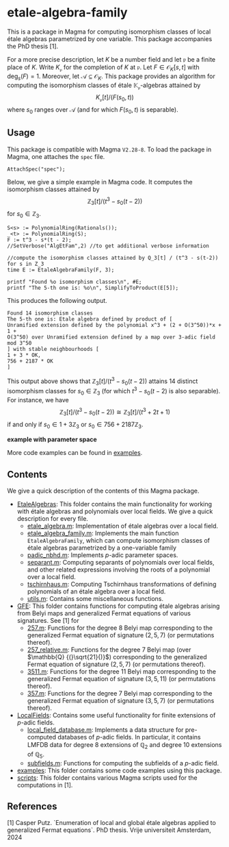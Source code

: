 # etale-algebra-family

This is a package in Magma for computing isomorphism classes of local étale algebras parametrized by one variable. This package accompanies the PhD thesis \[1\].

For a more precise description, let $K$ be a number field and let $\mathfrak p$ be a finite place of $K$. Write $K_{\mathfrak p}$ for the completion of $K$ at $\mathfrak p$. Let $F\in \mathcal O_K[s,t]$ with $\deg_s(F) = 1$. Moreover, let $\mathcal A\subseteq\mathcal O_K$. This package provides an algorithm for computing the isomorphism classes of étale $\mathbb K_{\mathfrak p}$-algebras attained by
$$K_{\mathfrak p}[t] / (F(s_0,t))$$
where $s_0$ ranges over $\mathcal A$ (and for which $F(s_0,t)$ is separable).


## Usage

This package is compatible with Magma `V2.28-8`. To load the package in Magma, one attaches the `spec` file.

```
AttachSpec("spec");
```

Below, we give a simple example in Magma code. It computes the isomorphism classes attained by
$$\mathbb Z_3[t] / (t^3 - s_0(t-2))$$
for $s_0\in\mathbb Z_3$.

```
S<s> := PolynomialRing(Rationals());
_<t> := PolynomialRing(S);
F := t^3 - s*(t - 2);
//SetVerbose("AlgEtFam",2) //to get additional verbose information

//compute the isomorphism classes attained by Q_3[t] / (t^3 - s(t-2)) for s in Z_3
time E := EtaleAlgebraFamily(F, 3);

printf "Found %o isomorphism classes\n", #E;
printf "The 5-th one is: %o\n", SimplifyToProduct(E[5]);
```

This produces the following output.

```
Found 14 isomorphism classes
The 5-th one is: Etale algebra defined by product of [
Unramified extension defined by the polynomial x^3 + (2 + O(3^50))*x + 1 + 
O(3^50) over Unramified extension defined by a map over 3-adic field mod 3^50
] with stable neighbourhoods [
1 + 3 * OK,
756 + 2187 * OK
]
```

This output above shows that $\mathbb Z_3[t] / (t^3 - s_0(t-2))$ attains $14$ distinct isomorphism classes for $s_0\in\mathbb Z_3$ (for which $t^3 - s_0(t-2)$ is also separable). For instance, we have
$$\mathbb Z_3[t] / (t^3 - s_0(t-2)) \cong \mathbb Z_3[t] / (t^3 + 2t + 1)$$
if and only if $s_0\in 1 + 3\mathbb Z_3$ or $s_0\in 756 + 2187\mathbb Z_3$.

**example with parameter space**

More code examples can be found in [examples](https://github.com/CPutz/etale-algebra-family/tree/master/examples).


## Contents

We give a quick description of the contents of this Magma package.

* [EtaleAlgebras](https://github.com/CPutz/etale-algebra-family/tree/master/EtaleAlgebras): This folder contains the main functionality for working with étale algebras and polynomials over local fields. We give a quick description for every file.
	+ [etale_algebra.m](https://github.com/CPutz/etale-algebra-family/tree/master/EtaleAlgebras/etale_algebra.m): Implementation of étale algebras over a local field.
	+ [etale_algebra_family.m](https://github.com/CPutz/etale-algebra-family/tree/master/EtaleAlgebras/etale_algebra_family.m): Implements the main function `EtaleAlgebraFamily`, which can compute isomorphism classes of étale algebras parametrized by a one-variable family
	+ [padic_nbhd.m](https://github.com/CPutz/etale-algebra-family/tree/master/EtaleAlgebras/padic_nbhd.m): Implements $p$-adic parameter spaces.
	+ [separant.m](https://github.com/CPutz/etale-algebra-family/tree/master/EtaleAlgebras/separant.m): Computing separants of polynomials over local fields, and other related expressions involving the roots of a polynomial over a local field.
	+ [tschirnhaus.m](https://github.com/CPutz/etale-algebra-family/tree/master/EtaleAlgebras/tschirnhaus.m): Computing Tschirnhaus transformations of defining polynomials of an étale algebra over a local field.
	+ [utils.m](https://github.com/CPutz/etale-algebra-family/tree/master/EtaleAlgebras/utils.m): Contains some miscellaneous functions.
* [GFE](https://github.com/CPutz/etale-algebra-family/tree/master/GFE): This folder contains functions for computing étale algebras arising from Belyi maps and generalized Fermat equations of various signatures. See \[1\] for 
	+ [257.m](https://github.com/CPutz/etale-algebra-family/tree/master/GFE/257.m): Functions for the degree $8$ Belyi map corresponding to the generalized Fermat equation of signature $(2,5,7)$ (or permutations thereof).
	+ [257_relative.m](https://github.com/CPutz/etale-algebra-family/tree/master/GFE/257_relative.m): Functions for the degree $7$ Belyi map (over $\mathbb{Q} {(}\sqrt{21}{)}$) corresponding to the generalized Fermat equation of signature $(2,5,7)$ (or permutations thereof).
	+ [3511.m](https://github.com/CPutz/etale-algebra-family/tree/master/GFE/3511.m): Functions for the degree $11$ Belyi map corresponding to the generalized Fermat equation of signature $(3,5,11)$ (or permutations thereof).
	+ [357.m](https://github.com/CPutz/etale-algebra-family/tree/master/GFE/357.m): Functions for the degree $7$ Belyi map corresponding to the generalized Fermat equation of signature $(3,5,7)$ (or permutations thereof).
* [LocalFields](https://github.com/CPutz/etale-algebra-family/tree/master/LocalFields): Contains some useful functionality for finite extensions of $p$-adic fields.
	+ [local_field_database.m](https://github.com/CPutz/etale-algebra-family/tree/master/LocalFields/local_field_database.m): Implements a data structure for pre-computed databases of $p$-adic fields. In particular, it contains LMFDB data for degree $8$ extensions of $\mathbb Q_2$ and degree $10$ extensions of $\mathbb Q_5$.
	+ [subfields.m](https://github.com/CPutz/etale-algebra-family/tree/master/LocalFields/subfields.m): Functions for computing the subfields of a $p$-adic field.
* [examples](https://github.com/CPutz/etale-algebra-family/tree/master/examples): This folder contains some code examples using this package.
* [scripts](https://github.com/CPutz/etale-algebra-family/tree/master/scripts): This folder contains various Magma scripts used for the computations in \[1\].


## References

\[1\] Casper Putz. \`Enumeration of local and global étale algebras applied to generalized Fermat equations\`. PhD thesis. Vrije universiteit Amsterdam, 2024

